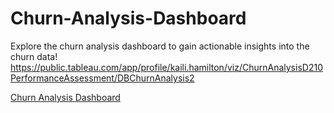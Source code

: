 # Churn-Analysis-Dashboard
Explore the churn analysis dashboard to gain actionable insights into the churn data!
https://public.tableau.com/app/profile/kaili.hamilton/viz/ChurnAnalysisD210PerformanceAssessment/DBChurnAnalysis2

<a href="[url](https://public.tableau.com/app/profile/kaili.hamilton/viz/ChurnAnalysisD210PerformanceAssessment/DBChurnAnalysis2)https://public.tableau.com/app/profile/kaili.hamilton/viz/ChurnAnalysisD210PerformanceAssessment/DBChurnAnalysis2">Churn Analysis Dashboard</a>
